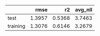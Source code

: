|          |   rmse |     r2 |   avg_nll |
|:---------|-------:|-------:|----------:|
| test     | 1.3957 | 0.5368 |    3.7463 |
| training | 1.3076 | 0.6146 |    3.2679 |